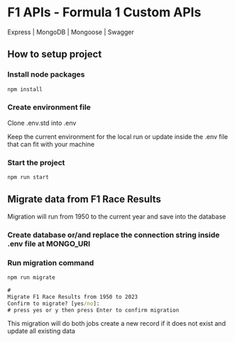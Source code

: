 # F1 APIs - Formula 1 Custom APIs

Express | MongoDB | Mongoose | Swagger

## How to setup project
### Install node packages
```cmd
npm install
```
### Create environment file
Clone .env.std into .env

Keep the current environment for the local run or update inside the .env file that can fit with your machine

### Start the project
```cmd
npm run start
```
## Migrate data from F1 Race Results
Migration will run from 1950 to the current year and save into the database

### Create database or/and replace the connection string inside .env file at MONGO_URI
### Run migration command
```cmd
npm run migrate

#
Migrate F1 Race Results from 1950 to 2023
Confirm to migrate? [yes/no]:
# press yes or y then press Enter to confirm migration

```
This migration will do both jobs create a new record if it does not exist and update all existing data
